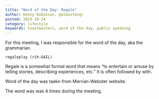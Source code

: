 ```yaml
---
title: "Word of the Day: Regale"
author: Kenny Robinson, @almostengr
posted: 2023-10-24
category: lifestyle
keywords: toastmasters, word of the day, public speaking
---
```


For this meeting, I was responsible for the word of the day, aka the grammarian. 

```text
regaleplay (rih-GAIL)
```

Regale is a somewhat formal word that means “to entertain or amuse by telling stories, describing experiences, etc.” It is often followed by with.

Word of the day was taekn from Merrian-Webster website.

The word was was 4 times during the meeting.
